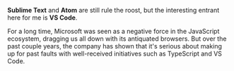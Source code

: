 **Sublime Text** and **Atom** are still rule the roost, but the interesting entrant here for me is **VS Code**. 

For a long time, Microsoft was seen as a negative force in the JavaScript ecosystem, dragging us all down with its antiquated browsers. But over the past couple years, the company has shown that it's serious about making up for past faults with well-received initiatives such as TypeScript and VS Code.